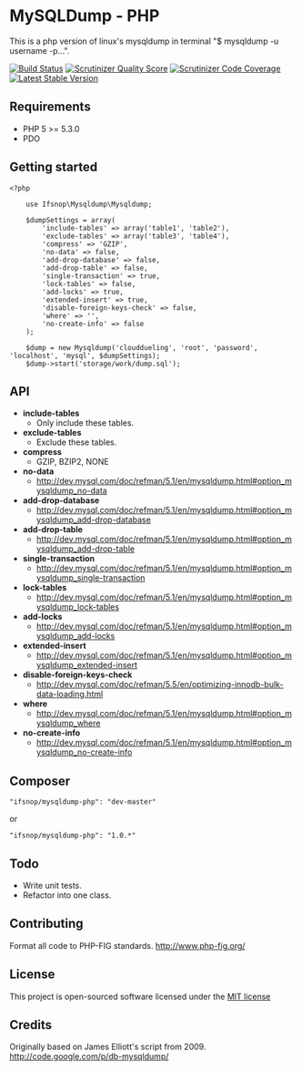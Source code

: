 # MySQLDump - PHP

This is a php version of linux's mysqldump in terminal "$ mysqldump -u username -p...".

[![Build Status](https://travis-ci.org/ifsnop/mysqldump-php.png?branch=master)](https://travis-ci.org/ifsnop/mysqldump-php)
[![Scrutinizer Quality Score](https://scrutinizer-ci.com/g/ifsnop/mysqldump-php/badges/quality-score.png?s=d02891e196a3ca1298619032a538ce8ae8cafd2b)](https://scrutinizer-ci.com/g/ifsnop/mysqldump-php/)
[![Scrutinizer Code Coverage](https://scrutinizer-ci.com/g/ifsnop/mysqldump-php/badges/coverage.png?b=master)](https://scrutinizer-ci.com/g/ifsnop/mysqldump-php/)
[![Latest Stable Version](https://poser.pugx.org/ifsnop/mysqldump-php/v/stable.png)](https://packagist.org/packages/ifsnop/mysqldump-php)

## Requirements

- PHP 5 >= 5.3.0
- PDO

## Getting started

    <?php

        use Ifsnop\Mysqldump\Mysqldump;

        $dumpSettings = array(
            'include-tables' => array('table1', 'table2'),
            'exclude-tables' => array('table3', 'table4'),
            'compress' => 'GZIP',
            'no-data' => false,
            'add-drop-database' => false,
            'add-drop-table' => false,
            'single-transaction' => true,
            'lock-tables' => false,
            'add-locks' => true,
            'extended-insert' => true,
            'disable-foreign-keys-check' => false,
            'where' => '',
            'no-create-info' => false
        );

        $dump = new Mysqldump('clouddueling', 'root', 'password', 'localhost', 'mysql', $dumpSettings);
        $dump->start('storage/work/dump.sql');

## API

- **include-tables**
  - Only include these tables.
- **exclude-tables**
  - Exclude these tables.
- **compress**
  - GZIP, BZIP2, NONE
- **no-data**
  - http://dev.mysql.com/doc/refman/5.1/en/mysqldump.html#option_mysqldump_no-data
- **add-drop-database**
  - http://dev.mysql.com/doc/refman/5.1/en/mysqldump.html#option_mysqldump_add-drop-database
- **add-drop-table**
  - http://dev.mysql.com/doc/refman/5.1/en/mysqldump.html#option_mysqldump_add-drop-table
- **single-transaction**
  - http://dev.mysql.com/doc/refman/5.1/en/mysqldump.html#option_mysqldump_single-transaction
- **lock-tables**
  - http://dev.mysql.com/doc/refman/5.1/en/mysqldump.html#option_mysqldump_lock-tables
- **add-locks**
  - http://dev.mysql.com/doc/refman/5.1/en/mysqldump.html#option_mysqldump_add-locks
- **extended-insert**
  - http://dev.mysql.com/doc/refman/5.1/en/mysqldump.html#option_mysqldump_extended-insert
- **disable-foreign-keys-check**
  - http://dev.mysql.com/doc/refman/5.5/en/optimizing-innodb-bulk-data-loading.html
- **where**
  - http://dev.mysql.com/doc/refman/5.1/en/mysqldump.html#option_mysqldump_where
- **no-create-info**
  - http://dev.mysql.com/doc/refman/5.1/en/mysqldump.html#option_mysqldump_no-create-info

## Composer

```
"ifsnop/mysqldump-php": "dev-master"
```

or

```
"ifsnop/mysqldump-php": "1.0.*"
```

## Todo

- Write unit tests.
- Refactor into one class.

## Contributing

Format all code to PHP-FIG standards.
http://www.php-fig.org/

## License

This project is open-sourced software licensed under the [MIT license](http://opensource.org/licenses/MIT)

## Credits

Originally based on James Elliott's script from 2009.
http://code.google.com/p/db-mysqldump/
